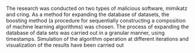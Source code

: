 
The research was conducted on two types of malicious software, mimikatz and cring. As a method for expanding the database of datasets, the boosting method (a procedure for sequentially constructing a composition of machine learning algorithms) was chosen. The process of expanding the database of data sets was carried out in a granular manner, using timestamps. Simulation of the algorithm operation at different iterations and visualization of the results have been carried out 
